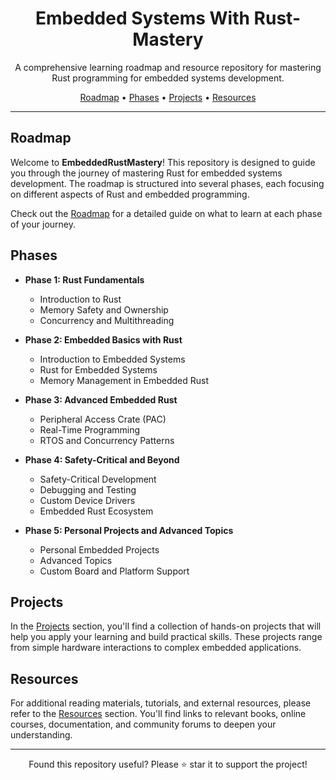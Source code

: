<h1 align="center">Embedded Systems With Rust-Mastery</h1>

<p align="center">
  A comprehensive learning roadmap and resource repository for mastering Rust programming for embedded systems development.
</p>

<p align="center">
  <a href="#roadmap">Roadmap</a> •
  <a href="#phases">Phases</a> •
  <a href="#projects">Projects</a> •
  <a href="#resources">Resources</a>
</p>

---

## Roadmap

Welcome to **EmbeddedRustMastery**! This repository is designed to guide you through the journey of mastering Rust for embedded systems development. The roadmap is structured into several phases, each focusing on different aspects of Rust and embedded programming.

Check out the [Roadmap](ROADMAP.md) for a detailed guide on what to learn at each phase of your journey.

## Phases

- **Phase 1: Rust Fundamentals**
  - Introduction to Rust
  - Memory Safety and Ownership
  - Concurrency and Multithreading

- **Phase 2: Embedded Basics with Rust**
  - Introduction to Embedded Systems
  - Rust for Embedded Systems
  - Memory Management in Embedded Rust

- **Phase 3: Advanced Embedded Rust**
  - Peripheral Access Crate (PAC)
  - Real-Time Programming
  - RTOS and Concurrency Patterns

- **Phase 4: Safety-Critical and Beyond**
  - Safety-Critical Development
  - Debugging and Testing
  - Custom Device Drivers
  - Embedded Rust Ecosystem

- **Phase 5: Personal Projects and Advanced Topics**
  - Personal Embedded Projects
  - Advanced Topics
  - Custom Board and Platform Support

## Projects

In the [Projects](PROJECTS.md) section, you'll find a collection of hands-on projects that will help you apply your learning and build practical skills. These projects range from simple hardware interactions to complex embedded applications.

## Resources

For additional reading materials, tutorials, and external resources, please refer to the [Resources](RESOURCES.md) section. You'll find links to relevant books, online courses, documentation, and community forums to deepen your understanding.

---

<p align="center">
  Found this repository useful? Please ⭐️ star it to support the project!
</p>
